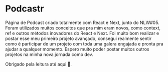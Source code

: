 # Podcastr
Página de Podcast criado totalmente com React e Next, junto do NLW#05.
Foram utilizados muitos conceitos que pra mim eram novos, como context, ref e outros métodos inovadores do React e Next.
Foi muito bom realizar e postar esse meu primeiro projeto avançado, consegui realmente sentir como é participar de um projeto com toda uma galera engajada e
pronta pra ajudar a qualquer momento. Espero muito poder postar muitos outros projetos na minha nova jornada como dev.

Obrigado pela leitura até aqui 🖖.
